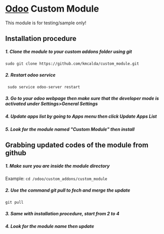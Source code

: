 # [Odoo](https://www.odoo.com "Odoo's Homepage") Custom Module

This module is for testing/sample only!

## Installation procedure

##### 1. Clone the module to your custom addons folder using git
```
sudo git clone https://github.com/kmcalda/custom_module.git
```
##### 2. Restart odoo service
``` sudo service odoo-server restart```

##### 3. Go to your odoo webpage then make sure that the _developer mode_ is activated under _Settings>General Settings_

##### 4. Update apps list by going to Apps menu then click _Update Apps List_

##### 5. Look for the module named _"Custom Module"_ then install

## Grabbing updated codes of the module from github

##### 1. Make sure you are inside the module directory
Example: ```cd /odoo/custom_addons/custom_module```
##### 2. Use the command git pull to fech and merge the update
```git pull```
##### 3. Same with installation procedure, start from 2 to 4
##### 4. Look for the module name then update
